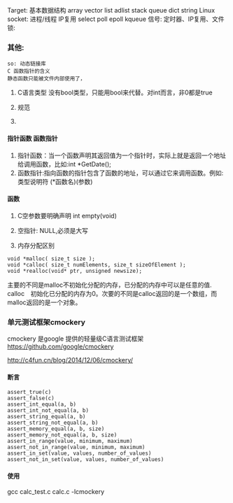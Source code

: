 Target:
    基本数据结构
        array vector list adlist stack queue dict string
    Linux socket:
    进程/线程
    IP复用 select poll epoll kqueue
    信号: 定时器、IP复用、文件
    锁:
### 其他:
    so: 动态链接库
    C 函数指针的含义
    静态函数只能被文件内部使用了，






1. C语言类型
    没有bool类型，只能用bool来代替。对int而言，非0都是true
2. 规范

3.

#### 指针函数 函数指针
1. 指针函数：当一个函数声明其返回值为一个指针时，实际上就是返回一个地址给调用函数，比如:int *GetDate();
2. 函数指针:指向函数的指针包含了函数的地址，可以通过它来调用函数。例如:类型说明符 (*函数名)(参数)

#### 函数
1. C空参数要明确声明
int empty(void)
2. 空指针: NULL,必须是大写



3. 内存分配区别
```
void *malloc( size_t size );
void *calloc( size_t numElements, size_t sizeOfElement );
void *realloc(void* ptr, unsigned newsize);
```
主要的不同是malloc不初始化分配的内存，已分配的内存中可以是任意的值.　calloc　初始化已分配的内存为0。次要的不同是calloc返回的是一个数组，而malloc返回的是一个对象。

### 单元测试框架cmockery
cmockery 是google 提供的轻量级C语言测试框架
https://github.com/google/cmockery

http://c4fun.cn/blog/2014/12/06/cmockery/

#### 断言

```
assert_true(c)
assert_false(c)
assert_int_equal(a, b)
assert_int_not_equal(a, b)
assert_string_equal(a, b)
assert_string_not_equal(a, b)
assert_memory_equal(a, b, size)
assert_memory_not_equal(a, b, size)
assert_in_range(value, minimum, maximum)
assert_not_in_range(value, minimum, maximum)
assert_in_set(value, values, number_of_values)
assert_not_in_set(value, values, number_of_values)

```

#### 使用

gcc calc_test.c calc.c -lcmockery
